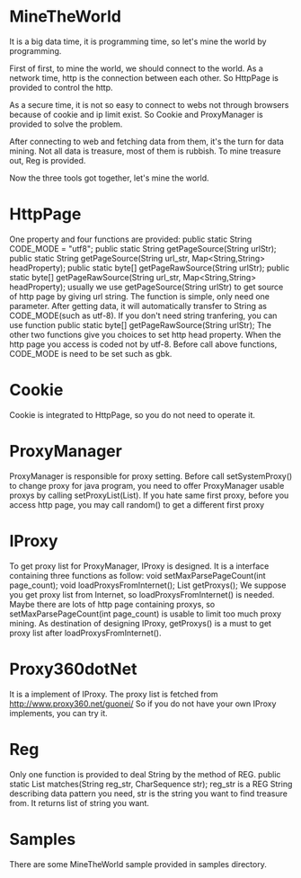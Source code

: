 # MineTheWorld
It is a big data time, it is programming time, so let's mine the world by programming.

First of first, to mine the world, we should connect to the world.
As a network time, http is the connection between each other.
So HttpPage is provided to control the http.

As a secure time, it is not so easy to connect to webs not through
browsers because of cookie and ip limit exist.
So Cookie and ProxyManager is provided to solve the problem.

After connecting to web and fetching data from them, it's the turn for data mining.
Not all data is treasure, most of them is rubbish.
To mine treasure out, Reg is provided.

Now the three tools got together, let's mine the world.

# HttpPage
One property and four functions are provided:
  public static String CODE_MODE = "utf8";
  public static String getPageSource(String urlStr);
  public static String getPageSource(String url_str, Map<String,String> headProperty);
  public static byte[] getPageRawSource(String urlStr);
  public static byte[] getPageRawSource(String url_str, Map<String,String> headProperty);
usually we use getPageSource(String urlStr) to get source of http page by giving url string.
The function is simple, only need one parameter. After getting data, it will automatically
transfer to String as CODE_MODE(such as utf-8).
If you don't need string tranfering, you can use function
  public static byte[] getPageRawSource(String urlStr);
The other two functions give you choices to set http head property.
When the http page you access is coded not by utf-8. Before call above functions, CODE_MODE
is need to be set such as gbk.

# Cookie
Cookie is integrated to HttpPage, so you do not need to operate it.

# ProxyManager
ProxyManager is responsible for proxy setting.
Before call setSystemProxy() to change proxy for java program, you need to offer ProxyManager
usable proxys by calling setProxyList(List<String>).
If you hate same first proxy, before you access http page, you may call random() to get a different
first proxy

# IProxy
To get proxy list for ProxyManager, IProxy is designed.
It is a interface containing three functions as follow:
  void setMaxParsePageCount(int page_count);
  void loadProxysFromInternet();
  List<String> getProxys();
We suppose you get proxy list from Internet, so loadProxysFromInternet() is needed.
Maybe there are lots of http page containing proxys, so setMaxParsePageCount(int page_count)
is usable to limit too much proxy mining.
As destination of designing IProxy, getProxys() is a must to get proxy list after loadProxysFromInternet().

# Proxy360dotNet
It is a implement of IProxy.
The proxy list is fetched from http://www.proxy360.net/guonei/
So if you do not have your own IProxy implements, you can try it.

# Reg
Only one function is provided to deal String by the method of REG.
  public static List<String> matches(String reg_str, CharSequence str);
reg_str is a REG String describing data pattern you need,
str is the string you want to find treasure from.
It returns list of string you want.

# Samples
There are some MineTheWorld sample provided in samples directory.
